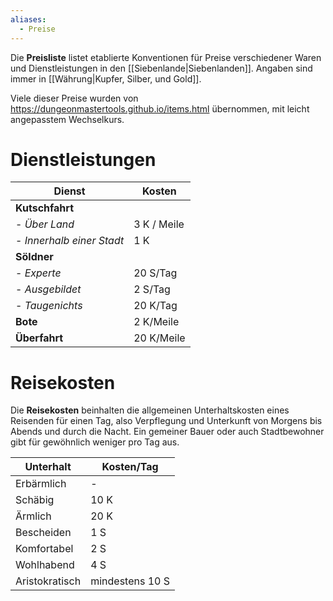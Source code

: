 ```yaml
---
aliases:
  - Preise
---
```

Die **Preisliste** listet etablierte Konventionen für Preise verschiedener Waren und Dienstleistungen in den [[Siebenlande|Siebenlanden]]. Angaben sind immer in [[Währung|Kupfer, Silber, und Gold]].

Viele dieser Preise wurden von https://dungeonmastertools.github.io/items.html übernommen, mit leicht angepasstem Wechselkurs.
# Dienstleistungen

| Dienst                    | Kosten      |
| ------------------------- | ----------- |
| **Kutschfahrt**           |             |
| - *Über Land*             | 3 K / Meile |
| - *Innerhalb einer Stadt* | 1 K         |
| **Söldner**               |             |
| - *Experte*               | 20 S/Tag    |
| - *Ausgebildet*           | 2 S/Tag     |
| - *Taugenichts*           | 20 K/Tag    |
| **Bote**                  | 2 K/Meile   |
| **Überfahrt**             | 20 K/Meile  |
# Reisekosten
Die **Reisekosten** beinhalten die allgemeinen Unterhaltskosten eines Reisenden für einen Tag, also Verpflegung und Unterkunft von Morgens bis Abends und durch die Nacht. Ein gemeiner Bauer oder auch Stadtbewohner gibt für gewöhnlich weniger pro Tag aus.

| Unterhalt      | Kosten/Tag      |
| -------------- | --------------- |
| Erbärmlich     | -               |
| Schäbig        | 10 K            |
| Ärmlich        | 20 K            |
| Bescheiden     | 1 S             |
| Komfortabel    | 2 S             |
| Wohlhabend     | 4 S             |
| Aristokratisch | mindestens 10 S |

